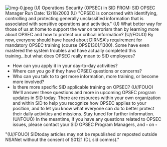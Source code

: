 ![img-0.jpeg](img-0.jpeg)
(U) Operations Security (OPSEC) in SID
FROM: SID OPSEC Manager
Run Date: 12/18/2003
(U) "OPSEC is concerned with identifying, controlling and protecting generally unclassified information that is associated with sensitive operations and activities."
(U) What better way for those of us at home to support the war on terrorism than by learning more about OPSEC and how to protect our critical information?
(U//FOUO) By now, everyone should have heard about DIRNSA's requirement for mandatory OPSEC training (course OPSE1301/1300). Some have even mastered the system troubles and have actually completed this training...but what does OPSEC really mean to SID employees?

- How can you apply it in your day-to-day activities?
- Where can you go if they have OPSEC questions or concerns?
- Who can you talk to to get more information, more training, or become more involved?
- Is there more specific SID applicable training on OPSEC?
(U//FOUO) We'll answer these questions and more in upcoming OPSEC program updates in SID today. There are resources within your own organization and within SID to help you recognize how OPSEC applies to your position, and to let you know what everyone can do to better protect their daily activities and missions. Stay tuned for further information.
(U//FOUO) In the meantime, if you have any questions related to OPSEC issues, please contact your SID OPSEC Program Managers, and $\square$ on $\square$

"(U//FOUO) SIDtoday articles may not be republished or reposted outside NSANet without the consent of S0121 (DL sid comms)."
